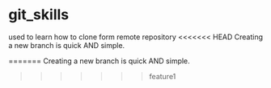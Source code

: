 # git_skills
used to learn how to clone form remote repository
<<<<<<< HEAD
Creating a new branch is quick AND simple.

=======
Creating a new branch is quick AND simple.
>>>>>>> feature1
